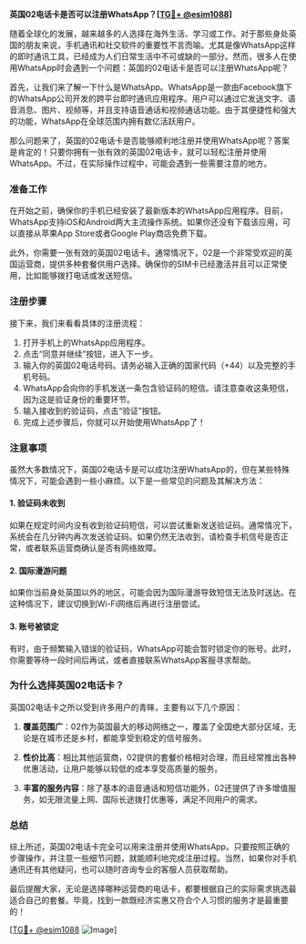 **英国02电话卡是否可以注册WhatsApp？[[TG💪+ @esim1088](https://t.me/s/esim1088)]**

随着全球化的发展，越来越多的人选择在海外生活、学习或工作。对于那些身处英国的朋友来说，手机通讯和社交软件的重要性不言而喻。尤其是像WhatsApp这样的即时通讯工具，已经成为人们日常生活中不可或缺的一部分。然而，很多人在使用WhatsApp时会遇到一个问题：英国的02电话卡是否可以注册WhatsApp呢？

首先，让我们来了解一下什么是WhatsApp。WhatsApp是一款由Facebook旗下的WhatsApp公司开发的跨平台即时通讯应用程序。用户可以通过它发送文字、语音消息、图片、视频等，并且支持语音通话和视频通话功能。由于其便捷性和强大的功能，WhatsApp在全球范围内拥有数亿活跃用户。

那么问题来了，英国的02电话卡是否能够顺利地注册并使用WhatsApp呢？答案是肯定的！只要你拥有一张有效的英国02电话卡，就可以轻松注册并使用WhatsApp。不过，在实际操作过程中，可能会遇到一些需要注意的地方。

### **准备工作**
在开始之前，确保你的手机已经安装了最新版本的WhatsApp应用程序。目前，WhatsApp支持iOS和Android两大主流操作系统。如果你还没有下载该应用，可以直接从苹果App Store或者Google Play商店免费下载。

此外，你需要一张有效的英国02电话卡。通常情况下，02是一个非常受欢迎的英国运营商，提供多种套餐供用户选择。确保你的SIM卡已经激活并且可以正常使用，比如能够拨打电话或发送短信。

### **注册步骤**
接下来，我们来看看具体的注册流程：

1. 打开手机上的WhatsApp应用程序。
2. 点击“同意并继续”按钮，进入下一步。
3. 输入你的英国02电话号码。请务必输入正确的国家代码（+44）以及完整的手机号码。
4. WhatsApp会向你的手机发送一条包含验证码的短信。请注意查收这条短信，因为这是验证身份的重要环节。
5. 输入接收到的验证码，点击“验证”按钮。
6. 完成上述步骤后，你就可以开始使用WhatsApp了！

### **注意事项**
虽然大多数情况下，英国02电话卡是可以成功注册WhatsApp的，但在某些特殊情况下，可能会遇到一些小麻烦。以下是一些常见的问题及其解决方法：

#### **1. 验证码未收到**
如果在规定时间内没有收到验证码短信，可以尝试重新发送验证码。通常情况下，系统会在几分钟内再次发送验证码。如果仍然无法收到，请检查手机信号是否正常，或者联系运营商确认是否有网络故障。

#### **2. 国际漫游问题**
如果你当前身处英国以外的地区，可能会因为国际漫游导致短信无法及时送达。在这种情况下，建议切换到Wi-Fi网络后再进行注册尝试。

#### **3. 账号被锁定**
有时，由于频繁输入错误的验证码，WhatsApp可能会暂时锁定你的账号。此时，你需要等待一段时间后再试，或者直接联系WhatsApp客服寻求帮助。

### **为什么选择英国02电话卡？**
英国02电话卡之所以受到许多用户的青睐，主要有以下几个原因：

1. **覆盖范围广**：02作为英国最大的移动网络之一，覆盖了全国绝大部分区域，无论是在城市还是乡村，都能享受到稳定的信号服务。
   
2. **性价比高**：相比其他运营商，02提供的套餐价格相对合理，而且经常推出各种优惠活动，让用户能够以较低的成本享受高质量的服务。

3. **丰富的服务内容**：除了基本的语音通话和短信功能外，02还提供了许多增值服务，如无限流量上网、国际长途拨打优惠等，满足不同用户的需求。

### **总结**
综上所述，英国02电话卡完全可以用来注册并使用WhatsApp。只要按照正确的步骤操作，并注意一些细节问题，就能顺利地完成注册过程。当然，如果你对手机通讯还有其他疑问，也可以随时咨询专业的客服人员获取帮助。

最后提醒大家，无论是选择哪种运营商的电话卡，都要根据自己的实际需求挑选最适合自己的套餐。毕竟，找到一款既经济实惠又符合个人习惯的服务才是最重要的！

[[TG💪+ @esim1088](https://t.me/s/esim1088) ![Image](https://i.postimg.cc/4NQfJmqS/Snipaste-2025-05-13-00-14-12.png)]